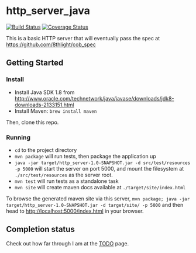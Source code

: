 # http_server_java

[![Build Status](https://travis-ci.org/rickerbh/http_server_java.svg?branch=master)](https://travis-ci.org/rickerbh/http_server_java) [![Coverage Status](https://coveralls.io/repos/github/rickerbh/http_server_java/badge.svg?branch=master)](https://coveralls.io/github/rickerbh/http_server_java?branch=master)

This is a basic HTTP server that will eventually pass the spec at https://github.com/8thlight/cob_spec

## Getting Started

### Install

- Install Java SDK 1.8 from http://www.oracle.com/technetwork/java/javase/downloads/jdk8-downloads-2133151.html
- Install Maven: `brew install maven`

Then, clone this repo.

### Running

- `cd` to the project directory
- `mvn package` will run tests, then package the application up
- `java -jar target/http_server-1.0-SNAPSHOT.jar -d src/test/resources -p 5000` will start the server on port 5000, and mount the filesystem at `./src/test/resources` as the server root.
- `mvn test` will run tests as a standalone task
- `mvn site` will create maven docs available at `./target/site/index.html`

To browse the generated maven site via this server, `mvn package; java -jar target/http_server-1.0-SNAPSHOT.jar -d target/site/ -p 5000` and then head to [http://localhost:5000/index.html](http://localhost:5000/index.html) in your browser.


## Completion status

Check out how far through I am at the [TODO](https://github.com/rickerbh/http_server_java/blob/master/TODO.md) page.


